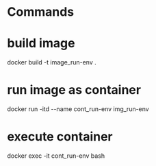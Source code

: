 # Commands

# build image
docker build -t image_run-env .

# run image as container
docker run -itd --name cont_run-env img_run-env

# execute container
docker exec -it cont_run-env bash